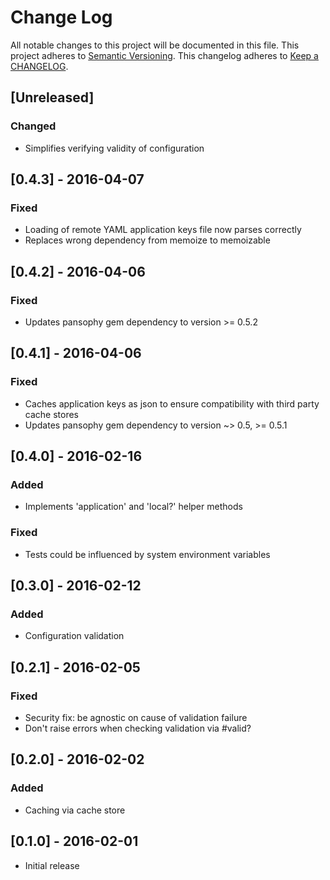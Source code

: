 # Change Log
All notable changes to this project will be documented in this file.
This project adheres to [Semantic Versioning](http://semver.org/).
This changelog adheres to [Keep a CHANGELOG](http://keepachangelog.com/).

## [Unreleased]
### Changed
- Simplifies verifying validity of configuration

## [0.4.3] - 2016-04-07
### Fixed
- Loading of remote YAML application keys file now parses correctly
- Replaces wrong dependency from memoize to memoizable

## [0.4.2] - 2016-04-06
### Fixed
- Updates pansophy gem dependency to version >= 0.5.2

## [0.4.1] - 2016-04-06
### Fixed
- Caches application keys as json to ensure compatibility with third party cache stores
- Updates pansophy gem dependency to version ~> 0.5, >= 0.5.1

## [0.4.0] - 2016-02-16
### Added
- Implements 'application' and 'local?' helper methods

### Fixed
- Tests could be influenced by system environment variables

## [0.3.0] - 2016-02-12
### Added
- Configuration validation

## [0.2.1] - 2016-02-05
### Fixed
- Security fix: be agnostic on cause of validation failure
- Don't raise errors when checking validation via #valid?

## [0.2.0] - 2016-02-02
### Added
- Caching via cache store

## [0.1.0] - 2016-02-01
- Initial release
